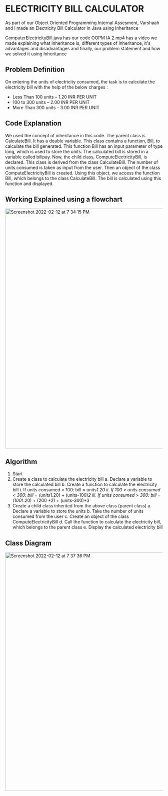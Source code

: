 # ELECTRICITY BILL CALCULATOR

As part of our Object Oriented Programming Internal Assesment, Varshaah and I made an Electricity Bill Calculator in Java using Inheritance

ComputerElectricityBill.java has our code
OOPM IA 2.mp4 has a video we made explaining what Inheritance is, different types of Inheritance, it's advantages and disadvantages and finally, our problem statement and how we solved it using Inheritance

## Problem Definition

On entering the units of electricity consumed, the task is to calculate the electricity bill with the help of the below charges :
- Less Than 100 units – 1.20 INR PER UNIT
- 100 to 300 units – 2.00 INR PER UNIT
- More Than 300 units – 3.00 INR PER UNIT 

## Code Explanation

We used the concept of inheritance in this code. The parent class is CalculateBill. It has a double variable. This class contains a function, Bill, to calculate the bill generated. This function Bill has an input parameter of type long, which is used to store the units. The calculated bill is stored in a variable called billpay.
Now, the child class, ComputeElectricityBill, is declared. This class is derived from the class CalculateBill. The number of units consumed is taken as input from the user. Then an object of the class ComputeElectricityBill is created. Using this object, we access the function Bill, which belongs to the class CalculateBill. The bill is calculated using this function and displayed.

## Working Explained using a flowchart 

<img width="763" alt="Screenshot 2022-02-12 at 7 34 15 PM" src="https://user-images.githubusercontent.com/71224019/153714492-37ea42a6-0cb4-4e2a-a665-bdd3343067d7.png">

## Algorithm

1. Start
2. Create a class to calculate the electricity bill
   a. Declare a variable to store the calculated bill
   b. Create a function to calculate the electricity bill
       i. If units consumed < 100: bill = units*1.20
       ii. If 100 < units consumed < 300: bill = (units*1.20) + (units-100)*2
       iii. If units consumed > 300: bill = (100*1.20) + (200 *2) + (units-300)*3
3. Create a child class inherited from the above class (parent class)
   a. Declare a variable to store the units
   b. Take the number of units consumed from the user 
   c. Create an object of the class ComputeElectricityBill
   d. Call the function to calculate the electricity bill, which belongs to the parent class
   e. Display the calculated electricity bill

## Class Diagram

<img width="759" alt="Screenshot 2022-02-12 at 7 37 36 PM" src="https://user-images.githubusercontent.com/71224019/153714595-840ae404-bb39-42c9-ad24-b62e44049d71.png">



